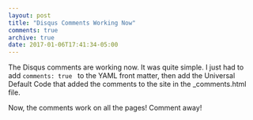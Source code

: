 ```yaml
---
layout: post
title: "Disqus Comments Working Now"
comments: true
archive: true
date: 2017-01-06T17:41:34-05:00
---
```


The Disqus comments are working now. It was quite simple. I just had to add ```comments: true ``` to the YAML front matter, then add the Universal Default Code that added the comments to the site in the _comments.html file. 

Now, the comments work on all the pages! Comment away! 